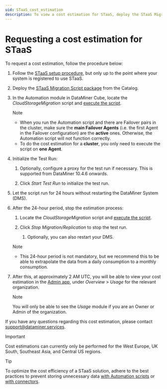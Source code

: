 ```yaml
---
uid: STaaS_cost_estimation
description: To view a cost estimation for STaaS, deploy the STaaS Migration Script package, and run the CloudStorageMigration script.
---
```


# Requesting a cost estimation for STaaS

To request a cost estimation, follow the procedure below:

1. Follow the [STaaS setup procedure](xref:Setting_up_StaaS), but only up to the point where your system is registered to use STaaS.

1. Deploy the [STaaS Migration Script package](https://catalog.dataminer.services/details/46046c45-e44c-4bff-ba6e-3d0441a96f02) from the Catalog.

1. In the Automation module in DataMiner Cube, locate the *CloudStorageMigration* script and [execute the script](xref:Manually_executing_a_script).

   > [!NOTE]
   >
   > - When you run the Automation script and there are Failover pairs in the cluster, make sure the **main Failover Agents** (i.e. the first Agent in the Failover configuration) are the **active** ones. Otherwise, the Automation script will not function correctly.
   > - To do the cost estimation for a **cluster**, you only need to execute the script on **one Agent**.

1. Initialize the Test Run:

   1. Optionally, configure a proxy for the test run if necessary. This is supported from DataMiner 10.4.6 onwards.

   1. Click *Start Test Run* to initialize the test run.

1. Let the script run for 24 hours without restarting the DataMiner System (DMS).

1. After the 24-hour period, stop the estimation process:

   1. Locate the *CloudStorageMigration* script and [execute the script](xref:Manually_executing_a_script).
      
   1. Click *Stop Migration/Replication* to stop the test run.
      
      1. Optionally, you can also restart your DMS.

   > [!NOTE]
   >
   > - This 24-hour period is not mandatory, but we recommend this to be able to extrapolate the data from a daily consumption to a monthly consumption.

1. After this, at approximately 2 AM UTC, you will be able to view your cost estimation in the [Admin app](https://admin.dataminer.services), under *Overview* > *Usage* for the relevant organization.

   > [!NOTE]
   > You will only be able to see the *Usage* module if you are an Owner or Admin of the organization.

If you have any questions regarding this cost estimation, please contact <support@dataminer.services>.

> [!IMPORTANT]
> Cost estimations can currently only be performed for the West Europe, UK South, Southeast Asia, and Central US regions.

> [!TIP]
> To optimize the cost efficiency of a STaaS solution, adhere to the best practices to prevent storing unnecessary data [with Automation scripts](xref:Automation_best_practices_information_events) or [with connectors](xref:Saving_parameters).
